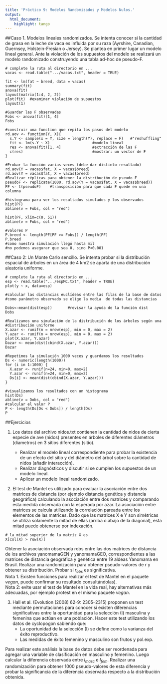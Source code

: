 ```yaml
---
title: 'Práctico 9: Modelos Randomizados y Modelos Nulos.'
output: 
  html_document:
    highlight: tango
---
```


##Caso 1. Modelos lineales randomizados.
Se intenta conocer si la cantidad de grasa en la leche de vaca es influida por su raza (Ayrshire, Canadian, Guernsey, Holstein-Fresian o Jersey). Se plantea en primer lugar un modelo lineal general. Ante la violación de los supuestos del modelo se realizará un modelo randomizado construyendo una tabla ad-hoc de pseudo-F.

```{r, eval=FALSE}
# complete la ruta al directorio en ...
vacas <- read.table(".../vacas.txt", header = TRUE)

fit <- lm(fat ~ breed, data = vacas)
summary(fit)
anova(fit)
layout(matrix(1:4, 2, 2))
plot(fit)  #examinar violación de supuestos
layout(1)

#Guardar las F observadas
Fobs <- anova(fit)[1, 4]
Fobs

#construir una function que repita los pasos del modelo
rd.aov <- function(Y, X){
  s.Y <- sample(x = Y, size = length(Y), replace = F)   #"reshuffling"
  fit <- lm(s.Y ~ X)                   #modelo lineal
  res <- anova(fit)[1, 4]              #extracción de las F
  c(res)                               #mostrar: un vector de F
}
					
#Probar la función varias veces (debe dar distinto resultado)
rd.aov(Y = vacas$fat, X = vacas$breed)
rd.aov(Y = vacas$fat, X = vacas$breed)
#Realizar réplicas para obtener la distribución de pseudo F
pseudoF <- replicate(1000, rd.aov(Y = vacas$fat, X = vacas$breed))
PF <- t(pseudoF)	#transposición para que cada F quede en una columna

#histograma para ver los resultados simulados y los observados
hist(PF)
abline(v = Fobs, col = "red")

hist(PF, xlim=c(0, 51))
abline(v = Fobs, col = "red")

#valores P
P.breed <- length(PF[PF >= Fobs]) / length(PF)
P.breed
#como nuestra simulación llegó hasta mil 
#no podemos asegurar que sea 0, sino P<0.001
```

##Caso 2: Un Monte Carlo sencillo.
Se intenta probar si la distribución espacial de árboles en un área de 4 km2 se aparta de una distribución aleatoria uniforme.
```{r, eval=FALSE}
# complete la ruta al directorio en ...
esp <- read.table(".../espMC.txt", header = TRUE)
plot(y ~ x, data=esp)

#calcular las distancias euclídeas entre las filas de la base de datos
#como parámetro observado se elige la media  de todas las distancias 

Dobs<-mean(dist(esp))		#revisar la ayuda de la función dist
Dobs

#Realizamos una simulación de la distribución de los árboles según una #distribución uniforme
X.azar <- runif(n = nrow(esp), min = 0, max = 2)
Y.azar <- runif(n = nrow(esp), min = 0, max = 2)
plot(X.azar, Y.azar)
Dazar <- mean(dist(cbind(X.azar, Y.azar)))
Dazar

#Repetimos la simulación 1000 veces y guardamos los resultados
Ds <- numeric(length(1000))
for (i in 1:1000) {
  X.azar <- runif(n=24, min=0, max=2)
  Y.azar <- runif(n=24, min=0, max=2)
  Ds[i] <- mean(dist(cbind(X.azar, Y.azar)))
}

#visualizamos los resultados con un histograma
hist(Ds)
abline(v = Dobs, col = "red")
#calcular el valor P
P <- length(Ds[Ds < Dobs]) / length(Ds)
P
```

##Ejercicios

1. Los datos del archivo nidos.txt contienen la cantidad de nidos de cierta especie de ave (nidos) presentes en árboles de diferentes diámetros (diametros) en 3 sitios diferentes (sitio).   
   + Realizar el modelo lineal correspondiente para probar la existencia de un efecto del sitio y del diámetro del árbol sobre la cantidad de nidos (añadir interacción).   
   + Realizar diagnósticos y discutir si se cumplen los supuestos de un modelo lineal.   
   + Aplicar un modelo lineal randomizado.   

2. El test de Mantel es utilizado para evaluar la asociación entre dos matrices de distancia (por ejemplo distancia genética y distancia geográfica) calculando la asociación entre dos matrices y comparando esta medida observada con la esperada por azar. La asociación entre matrices se calcula utilizando la correlación pareada entre los elementos de las matrices. Dado que las matrices X e Y son simétricas se utiliza solamente la mitad de ellas (arriba o abajo de la diagonal), esta mitad puede obtenerse por indexación.  

```{r, eval=FALSE}
# la mitad superior de la matriz X es 
X[col(X) > row(X)]
```

Obtener la asociación observada robs entre las dos matrices de distancia de los archivos yanomamaGEN y yanomamaGEO, correspondientes a las matrices de distancia geográfica y genética entre 19 aldeas Yanomama en Brasil. Realizar una randomización para obtener pseudo-valores de $r$ y obtener su distribución. Probar si $r_{obs}$ es significativa.   
Nota 1. Existen funciones para realizar el test de Mantel en el paquete *vegan*, puede confirmar su resultado consultándolas).   
Nota 2: evite usar el test de Mantel en la vida real, hay alternativas más adecuadas, por ejemplo protest en el mismo paquete *vegan*.  

3. Hall et al. (Evolution (2008) 62-9: 2305–2315) proponen un test mediante permutaciones para conocer si existen diferencias significativas entre la oportunidad para la selección (I) masculina y femenina que actúan en una población.
Hacer este test utilizando los datos de cyclopogon sabiendo que:  
   + La oportunidad de la selección (I) se define como la varianza del éxito reproductivo.  
   + Las medidas de éxito femenino y masculino son frutos y pol.exp.  
   
Para realizar este análisis la base de datos debe ser reordenada para agregar una variable de clasificación en masculino y femenino. Luego calcular la diferencia observada entre $I_{masc}$ e $I_{fem}$. Realizar una randomización para obtener 1000 pseudo-valores de esta diferencia y probar la significancia de la diferencia observada respecto a la distribución obtenida.  
